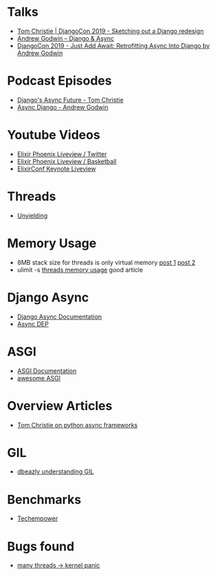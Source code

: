 # Talks
* [Tom Christie | DjangoCon 2019 - Sketching out a Django redesign](https://www.youtube.com/watch?v=u8GSFEg5lnU&t=1s)
* [Andrew Godwin – Django & Async](https://www.youtube.com/watch?v=M_ENwEB5UUk&t=2s)
* [DjangoCon 2019 - Just Add Await: Retrofitting Async Into Django by Andrew Godwin](https://www.youtube.com/watch?v=d9BAUBEyFgM)

# Podcast Episodes
* [Django's Async Future - Tom Christie
](https://djangochat.com/episodes/django-async-future-tom-christie)
* [Async Django - Andrew Godwin](https://djangochat.com/episodes/async-django-andrew-godwin)

# Youtube Videos
* [Elixir Phoenix Liveview / Twitter](https://youtu.be/MZvmYaFkNJI)
* [Elixir Phoenix Liveview / Basketball](https://youtu.be/U_Pe8Ru06fM)
* [ElixirConf Keynote Liveview](https://youtu.be/txk4WAlabvI)

# Threads
* [Unyielding](https://glyph.twistedmatrix.com/2014/02/unyielding.html)

# Memory Usage
* 8MB stack size for threads is only virtual memory [post 1](https://unix.stackexchange.com/questions/473416/why-on-modern-linux-the-default-stack-size-is-so-huge-8mb-even-10-on-some-di?noredirect=1&lq=1) [post 2](https://unix.stackexchange.com/questions/127602/default-stack-size-for-pthreads?noredirect=1&lq=1)
* ulimit -s [threads memory usage](https://eli.thegreenplace.net/2018/measuring-context-switching-and-memory-overheads-for-linux-threads/) good article

# Django Async

* [Django Async Documentation](https://docs.djangoproject.com/en/3.1/topics/async/)
* [Async DEP](https://github.com/django/deps/blob/master/accepted/0009-async.rst)

# ASGI
* [ASGI Documentation](https://asgi.readthedocs.io/en/latest/)
* [awesome ASGI](https://github.com/florimondmanca/awesome-asgi)


# Overview Articles
* [Tom Christie on python async frameworks](https://www.encode.io/articles/python-async-frameworks-beyond-developer-tribalism)

# GIL
* [dbeazly understanding GIL](https://www.dabeaz.com/python/UnderstandingGIL.pdf)

# Benchmarks
* [Techempower](https://www.techempower.com/benchmarks/)

# Bugs found
* [many threads -> kernel panic](https://feedbackassistant.apple.com/feedback/7862123)